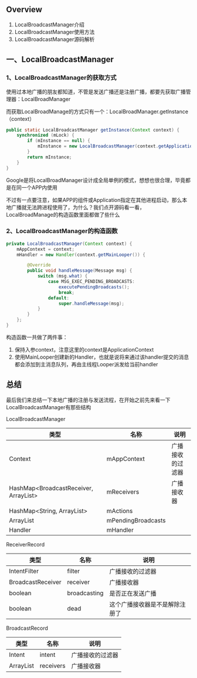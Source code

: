 ## Overview
1. LocalBroadcastManager介绍
1. LocalBroadcastManager使用方法
1. LocalBroadcastManager源码解析

## 一、LocalBroadcastManager

### 1、LocalBroadcastManager的获取方式

使用过本地广播的朋友都知道，不管是发送广播还是注册广播，都要先获取广播管理器：LocalBroadManager

而获取LocalBroadManage的方式只有一个：LocalBroadManager.getInstance（context）

```java
public static LocalBroadcastManager getInstance(Context context) {
    synchronized (mLock) {
        if (mInstance == null) {
            mInstance = new LocalBroadcastManager(context.getApplicationContext());
        }
        return mInstance;
    }
}
```

Google是将LocalBroadManager设计成全局单例的模式，想想也很合理，毕竟都是在同一个APP内使用

不过有一点要注意，如果APP的组件或Application指定在其他进程启动，那么本地广播就无法跨进程使用了，为什么？我们点开源码看一看，LocalBroadManage的构造函数里面都做了些什么

### 2、LocalBroadcastManager的构造函数

```java
private LocalBroadcastManager(Context context) {
    mAppContext = context;
    mHandler = new Handler(context.getMainLooper()) {

        @Override
        public void handleMessage(Message msg) {
            switch (msg.what) {
                case MSG_EXEC_PENDING_BROADCASTS:
                    executePendingBroadcasts();
                    break;
                default:
                    super.handleMessage(msg);
            }
        }
    };
}
```

构造函数一共做了两件事：

1. 保持入参context，注意这里的context是ApplicationContext
2. 使用MainLooper创建新的Handler，也就是说将来通过该handler提交的消息都会添加到主消息队列，再由主线程Looper派发给当前handler

## 总结

最后我们来总结一下本地广播的注册与发送流程，在开始之前先来看一下LocalBroadcastManager有那些结构

LocalBroadcastManager

| 类型                                                  | 名称               | 说明             |
| ----------------------------------------------------- | ------------------ | ---------------- |
| Context                                               | mAppContext        | 广播接收的过滤器 |
| HashMap<BroadcastReceiver, ArrayList<ReceiverRecord>> | mReceivers         | 广播接收器       |
| HashMap<String, ArrayList<ReceiverRecord>>            | mActions           |                  |
| ArrayList<BroadcastRecord>                            | mPendingBroadcasts |                  |
| Handler                                               | mHandler           |                  |

ReceiverRecord

| 类型              | 名称         | 说明                           |
| ----------------- | ------------ | ------------------------------ |
| IntentFilter      | filter       | 广播接收的过滤器               |
| BroadcastReceiver | receiver     | 广播接收器                     |
| boolean           | broadcasting | 是否正在发送广播               |
| boolean           | dead         | 这个广播接收器是不是解除注册了 |

BroadcastRecord

| 类型                      | 名称      | 说明             |
| ------------------------- | --------- | ---------------- |
| Intent                    | intent    | 广播接收的过滤器 |
| ArrayList<ReceiverRecord> | receivers | 广播接收器       |





